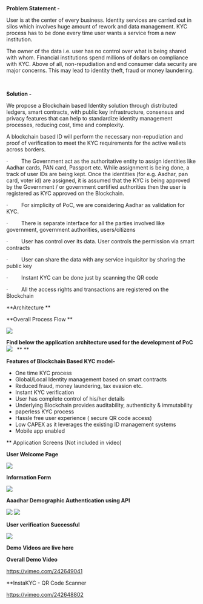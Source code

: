  

**Problem Statement -**

User is at the center of every business. Identity
services are carried out in silos which involves huge amount of rework and data
management. KYC process has to be done every time user wants a service from a new
institution. 

The owner of the data i.e. user has no control
over what is being shared with whom. Financial institutions spend millions of
dollars on compliance with KYC. Above of all, non-repudiation and end consumer
data security are major concerns. This may lead to identity theft, fraud or
money laundering.

 

**Solution -**

We propose a Blockchain based Identity solution
through distributed ledgers, smart contracts, with public key infrastructure,
consensus and privacy features that can help to standardize identity management
processes, reducing cost, time and complexity.

A blockchain based ID will perform the necessary
non-repudiation and proof of verification to meet the KYC requirements for the
active wallets across borders.

·        
The Government act as the authoritative entity to assign identities like
Aadhar cards, PAN card, Passport etc. While assignment is being done, a track
of user IDs are being kept. Once the identities (for e.g. Aadhar, pan card,
voter id) are assigned, it is assumed that the KYC is being approved by the
Government / or government certified authorities then the user is registered as
KYC approved on the Blockchain.

·        
For simplicity of PoC, we are considering Aadhar as validation for KYC. 

·        
There is separate interface for all the parties involved like government,
government authorities, users/citizens

·        
User has control over its data. User controls the permission via smart
contracts

·        
User can share the data with any service inquisitor by sharing the public
key 

·        
Instant KYC can be done just by scanning the QR code 

·        
All the access rights and transactions are registered on the Blockchain 

**Architecture **

**Overall Process Flow **

<img src="https://github.com/knc331/Proffer2k17/blob/master/Overview.PNG" />

**Find below the application architecture used for the development of PoC**
<img src="https://github.com/knc331/Proffer2k17/blob/master/Architecture.png" />
 
** **

**Features of Blockchain Based KYC model-**

- One time KYC process 
- Global/Local Identity
     management based on smart contracts
- Reduced fraud, money
     laundering, tax evasion etc.
- Instant KYC verification
- User has complete control
     of his/her details
- Underlying Blockchain
     provides auditability, authenticity & immutability 
- paperless KYC process
- Hassle free user
     experience ( secure QR code access)
- Low CAPEX as it leverages
     the existing ID management systems 
- Mobile app enabled

** Application Screens (Not included in video)
 
 **User Welcome Page**

<img src="https://github.com/knc331/Proffer2k17/blob/master/Step1.PNG" />
 
 **Information Form**
 
 <img src="https://github.com/knc331/Proffer2k17/blob/master/Step2.PNG" />
 
 **Aaadhar Demographic Authentication using API**
 
 <img src="https://github.com/knc331/Proffer2k17/blob/master/Step3.PNG" />
<img src="https://github.com/knc331/Proffer2k17/blob/master/Step4.PNG" />

**User verification Successful**

<img src="https://github.com/knc331/Proffer2k17/blob/master/Step5.PNG" />

**Demo Videos are live here**

**Overall Demo Video**

https://vimeo.com/242649041

**InstaKYC - QR Code Scanner

https://vimeo.com/242648802
